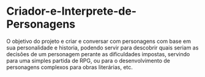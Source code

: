 # Criador-e-Interprete-de-Personagens
O objetivo do projeto e criar e conversar com personagens com base em sua personalidade e historia, podendo servir para descobrir quais seriam as decisões de um personagem perante as dificuldades impostas, servindo para uma simples partida de RPG, ou para o desenvolvimento de personagens complexos para obras literárias, etc.

